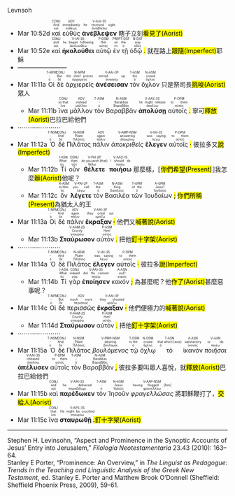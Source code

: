 Levnsoh
- Mar 10:52d <RUBY><ruby><ruby>καὶ<rt>καί</rt></ruby><rt>And</rt></ruby><rt>CONJ</rt></RUBY> <RUBY><ruby><ruby>εὐθὺς<rt>εὐθέως</rt></ruby><rt>immediately</rt></ruby><rt>ADV</rt></RUBY> <RUBY><ruby><ruby><strong>ἀνέβλεψεν</strong><rt>ἀναβλέπω</rt></ruby><rt>he received sight</rt></ruby><rt>V-AAI-3S</rt></RUBY> 瞎子立刻<mark class='blue'>看見了(Aorist)</mark>
- Mar 10:52e <RUBY><ruby><ruby>καὶ<rt>καί</rt></ruby><rt>and</rt></ruby><rt>CONJ</rt></RUBY> <RUBY><ruby><ruby><strong>ἠκολούθει</strong><rt>ἀκολουθέω</rt></ruby><rt>he began following</rt></ruby><rt>V-IAI-3S</rt></RUBY> <RUBY><ruby><ruby>αὐτῷ<rt>αὐτός</rt></ruby><rt>Him</rt></ruby><rt>P-DSM</rt></RUBY> <RUBY><ruby><ruby>ἐν<rt>ἐν</rt></ruby><rt>on</rt></ruby><rt>PREP</rt></RUBY> <RUBY><ruby><ruby>τῇ<rt>ὁ</rt></ruby><rt>the</rt></ruby><rt>T-DSF</rt></RUBY> <RUBY><ruby><ruby>ὁδῷ <mark class="pm">.</mark><rt>ὁδός</rt></ruby><rt>way</rt></ruby><rt>N-DSF</rt></RUBY> 就在路上<mark class='green'>跟隨(Imperfect)</mark>耶穌
- ————————
- Mar 11:11a <RUBY><ruby><ruby>Οἱ<rt>ὁ</rt></ruby><rt>-</rt></ruby><rt>T-NPM</rt></RUBY> <RUBY><ruby><ruby>δὲ<rt>δέ</rt></ruby><rt>But</rt></ruby><rt>CONJ</rt></RUBY> <RUBY><ruby><ruby>ἀρχιερεῖς<rt>ἀρχιερεύς</rt></ruby><rt>the chief priests</rt></ruby><rt>N-NPM</rt></RUBY> <RUBY><ruby><ruby><strong>ἀνέσεισαν</strong><rt>ἀνασείω</rt></ruby><rt>stirred up</rt></ruby><rt>V-AAI-3P</rt></RUBY> <RUBY><ruby><ruby>τὸν<rt>ὁ</rt></ruby><rt>the</rt></ruby><rt>T-ASM</rt></RUBY> <RUBY><ruby><ruby>ὄχλον<rt>ὄχλος</rt></ruby><rt>crowd</rt></ruby><rt>N-ASM</rt></RUBY> 只是祭司長<mark class='blue'>挑唆(Aorist)</mark>眾人 
	- Mar 11:11b <RUBY><ruby><ruby>ἵνα<rt>ἵνα</rt></ruby><rt>so that</rt></ruby><rt>CONJ</rt></RUBY> <RUBY><ruby><ruby>μᾶλλον<rt>μᾶλλον</rt></ruby><rt>instead</rt></ruby><rt>ADV</rt></RUBY> <RUBY><ruby><ruby>τὸν<rt>ὁ</rt></ruby><rt>-</rt></ruby><rt>T-ASM</rt></RUBY> <RUBY><ruby><ruby>Βαραββᾶν<rt>Βαραββᾶς</rt></ruby><rt>Barabbas</rt></ruby><rt>N-ASM</rt></RUBY> <RUBY><ruby><ruby><strong>ἀπολύσῃ</strong><rt>ἀπολύω</rt></ruby><rt>he might release</rt></ruby><rt>V-AAS-3S</rt></RUBY> <RUBY><ruby><ruby>αὐτοῖς <mark class="pm">.</mark><rt>αὐτός</rt></ruby><rt>to them</rt></ruby><rt>P-DPM</rt></RUBY> 寧可<mark class='blue'>釋放(Aorist)</mark>巴拉巴給他們
- ⋯⋯⋯⋯⋯⋯⋯
- Mar 11:12a <RUBY><ruby><ruby>Ὁ<rt>ὁ</rt></ruby><rt>-</rt></ruby><rt>T-NSM</rt></RUBY> <RUBY><ruby><ruby>δὲ<rt>δέ</rt></ruby><rt>And</rt></ruby><rt>CONJ</rt></RUBY> <RUBY><ruby><ruby>Πιλᾶτος<rt>Πιλᾶτος</rt></ruby><rt>Pilate</rt></ruby><rt>N-NSM</rt></RUBY> <RUBY><ruby><ruby>πάλιν<rt>πάλιν</rt></ruby><rt>again</rt></ruby><rt>ADV</rt></RUBY> <RUBY><ruby><ruby><em>ἀποκριθεὶς</em><rt>ἀποκρίνω</rt></ruby><rt>answering</rt></ruby><rt>V-AMP-NSM</rt></RUBY> <RUBY><ruby><ruby><strong>ἔλεγεν</strong><rt>λέγω</rt></ruby><rt>was saying</rt></ruby><rt>V-IAI-3S</rt></RUBY> <RUBY><ruby><ruby>αὐτοῖς <mark class="pm">·</mark><rt>αὐτός</rt></ruby><rt>to them</rt></ruby><rt>P-DPM</rt></RUBY> 彼拉多又<mark class='green'>說(Imperfect)</mark> 
	- Mar 11:12b <RUBY><ruby><ruby>Τί<rt>τίς</rt></ruby><rt>What</rt></ruby><rt>I-ASN</rt></RUBY> <RUBY><ruby><ruby>οὖν<rt>οὖν</rt></ruby><rt>then</rt></ruby><rt>CONJ</rt></RUBY> <RUBY><ruby><ruby><strong>θέλετε</strong><rt>θέλω</rt></ruby><rt>do you wish [that]</rt></ruby><rt>V-PAI-2P</rt></RUBY> <RUBY><ruby><ruby><strong>ποιήσω</strong><rt>ποιέω</rt></ruby><rt>I should do</rt></ruby><rt>V-AAS-1S</rt></RUBY> 那麼樣，⟦<mark class='green'>你們希望(Present)</mark>⟧我怎麼<mark class='blue'>辦(Aorist)</mark>他呢？ 
	- Mar 11:12c <RUBY><ruby><ruby>ὃν<rt>ὅς</rt></ruby><rt>to Him</rt></ruby><rt>R-ASM</rt></RUBY> <RUBY><ruby><ruby><strong>λέγετε</strong><rt>λέγω</rt></ruby><rt>you call</rt></ruby><rt>V-PAI-2P</rt></RUBY> <RUBY><ruby><ruby>τὸν<rt>ὁ</rt></ruby><rt>the</rt></ruby><rt>T-ASM</rt></RUBY> <RUBY><ruby><ruby>Βασιλέα<rt>βασιλεύς</rt></ruby><rt>King</rt></ruby><rt>N-ASM</rt></RUBY> <RUBY><ruby><ruby>τῶν<rt>ὁ</rt></ruby><rt>of the</rt></ruby><rt>T-GPM</rt></RUBY> <RUBY><ruby><ruby>Ἰουδαίων <mark class="pm">;</mark><rt>Ἰουδαῖος</rt></ruby><rt>Jews?</rt></ruby><rt>A-GPM</rt></RUBY> <mark class='green'>你們所稱(Present)</mark>為猶太人的王
- Mar 11:13a <RUBY><ruby><ruby>Οἱ<rt>ὁ</rt></ruby><rt>-</rt></ruby><rt>T-NPM</rt></RUBY> <RUBY><ruby><ruby>δὲ<rt>δέ</rt></ruby><rt>And</rt></ruby><rt>CONJ</rt></RUBY> <RUBY><ruby><ruby>πάλιν<rt>πάλιν</rt></ruby><rt>again</rt></ruby><rt>ADV</rt></RUBY> <RUBY><ruby><ruby><strong>ἔκραξαν <mark class="pm">·</mark></strong><rt>κράζω</rt></ruby><rt>they cried out</rt></ruby><rt>V-AAI-3P</rt></RUBY> 他們又<mark class='blue'>喊著說(Aorist)</mark> 
	- Mar 11:13b <RUBY><ruby><ruby><strong>Σταύρωσον</strong><rt>σταυρόω</rt></ruby><rt>Crucify</rt></ruby><rt>V-AAM-2S</rt></RUBY> <RUBY><ruby><ruby>αὐτόν <mark class="pm">.</mark><rt>αὐτός</rt></ruby><rt>Him!</rt></ruby><rt>P-ASM</rt></RUBY> 把他<mark class='blue'>釘十字架(Aorist)</mark>
- ⋯⋯⋯⋯⋯⋯⋯
- Mar 11:14a <RUBY><ruby><ruby>Ὁ<rt>ὁ</rt></ruby><rt>-</rt></ruby><rt>T-NSM</rt></RUBY> <RUBY><ruby><ruby>δὲ<rt>δέ</rt></ruby><rt>And</rt></ruby><rt>CONJ</rt></RUBY> <RUBY><ruby><ruby>Πιλᾶτος<rt>Πιλᾶτος</rt></ruby><rt>Pilate</rt></ruby><rt>N-NSM</rt></RUBY> <RUBY><ruby><ruby><strong>ἔλεγεν</strong><rt>λέγω</rt></ruby><rt>was saying</rt></ruby><rt>V-IAI-3S</rt></RUBY> <RUBY><ruby><ruby>αὐτοῖς <mark class="pm">·</mark><rt>αὐτός</rt></ruby><rt>to them</rt></ruby><rt>P-DPM</rt></RUBY> 彼拉多<mark class='green'>說(Imperfect)</mark>
	- Mar 11:14b <RUBY><ruby><ruby>Τί<rt>τίς</rt></ruby><rt>What</rt></ruby><rt>I-ASN</rt></RUBY> <RUBY><ruby><ruby>γὰρ<rt>γάρ</rt></ruby><rt>indeed</rt></ruby><rt>CONJ</rt></RUBY> <RUBY><ruby><ruby><strong>ἐποίησεν</strong><rt>ποιέω</rt></ruby><rt>did He commit</rt></ruby><rt>V-AAI-3S</rt></RUBY> <RUBY><ruby><ruby>κακόν <mark class="pm">;</mark><rt>κακός</rt></ruby><rt>evil?</rt></ruby><rt>A-ASN</rt></RUBY> 為甚麼呢？他<mark class='blue'>作了(Aorist)</mark>甚麼惡事呢？ 
- Mar 11:14c <RUBY><ruby><ruby>Οἱ<rt>ὁ</rt></ruby><rt>-</rt></ruby><rt>T-NPM</rt></RUBY> <RUBY><ruby><ruby>δὲ<rt>δέ</rt></ruby><rt>But</rt></ruby><rt>CONJ</rt></RUBY> <RUBY><ruby><ruby>περισσῶς<rt>περισσῶς</rt></ruby><rt>much more</rt></ruby><rt>ADV</rt></RUBY> <RUBY><ruby><ruby><strong>ἔκραξαν <mark class="pm">·</mark></strong><rt>κράζω</rt></ruby><rt>they shouted</rt></ruby><rt>V-AAI-3P</rt></RUBY> 他們便極力的<mark class='blue'>喊著說(Aorist)</mark> 
	- Mar 11:14d <RUBY><ruby><ruby><strong>Σταύρωσον</strong><rt>σταυρόω</rt></ruby><rt>Crucify</rt></ruby><rt>V-AAM-2S</rt></RUBY> <RUBY><ruby><ruby>αὐτόν <mark class="pm">.</mark><rt>αὐτός</rt></ruby><rt>Him!</rt></ruby><rt>P-ASM</rt></RUBY> 把他<mark class='blue'>釘十字架(Aorist)</mark>
- ⋯⋯⋯⋯⋯⋯⋯
- Mar 11:15a <RUBY><ruby><ruby>Ὁ<rt>ὁ</rt></ruby><rt>-</rt></ruby><rt>T-NSM</rt></RUBY> <RUBY><ruby><ruby>δὲ<rt>δέ</rt></ruby><rt>And</rt></ruby><rt>CONJ</rt></RUBY> <RUBY><ruby><ruby>Πιλᾶτος<rt>Πιλᾶτος</rt></ruby><rt>Pilate</rt></ruby><rt>N-NSM</rt></RUBY> <RUBY><ruby><ruby><em>βουλόμενος</em><rt>βούλομαι</rt></ruby><rt>desiring</rt></ruby><rt>V-PMP-NSM</rt></RUBY> <RUBY><ruby><ruby>τῷ<rt>ὁ</rt></ruby><rt>to the</rt></ruby><rt>T-DSM</rt></RUBY> <RUBY><ruby><ruby>ὄχλῳ<rt>ὄχλος</rt></ruby><rt>crowd</rt></ruby><rt>N-DSM</rt></RUBY> <RUBY><ruby><ruby>τὸ<rt>ὁ</rt></ruby><rt>that which [was]</rt></ruby><rt>T-ASN</rt></RUBY> <RUBY><ruby><ruby>ἱκανὸν<rt>ἱκανός</rt></ruby><rt>satisfactory</rt></ruby><rt>A-ASN</rt></RUBY> <RUBY><ruby><ruby><em>ποιῆσαι</em><rt>ποιέω</rt></ruby><rt>to do</rt></ruby><rt>V-AAN</rt></RUBY> <RUBY><ruby><ruby><strong>ἀπέλυσεν</strong><rt>ἀπολύω</rt></ruby><rt>released</rt></ruby><rt>V-AAI-3S</rt></RUBY> <RUBY><ruby><ruby>αὐτοῖς<rt>αὐτός</rt></ruby><rt>to them</rt></ruby><rt>P-DPM</rt></RUBY> <RUBY><ruby><ruby>τὸν<rt>ὁ</rt></ruby><rt>-</rt></ruby><rt>T-ASM</rt></RUBY> <RUBY><ruby><ruby>Βαραββᾶν <mark class="pm">,</mark><rt>Βαραββᾶς</rt></ruby><rt>Barabbas</rt></ruby><rt>N-ASM</rt></RUBY> 彼拉多要叫眾人喜悅，就<mark class='blue'>釋放(Aorist)</mark>巴拉巴給他們 
- Mar 11:15b <RUBY><ruby><ruby>καὶ<rt>καί</rt></ruby><rt>and</rt></ruby><rt>CONJ</rt></RUBY> <RUBY><ruby><ruby><strong>παρέδωκεν</strong><rt>παραδίδωμι</rt></ruby><rt>he delivered</rt></ruby><rt>V-AAI-3S</rt></RUBY> <RUBY><ruby><ruby>τὸν<rt>ὁ</rt></ruby><rt>-</rt></ruby><rt>T-ASM</rt></RUBY> <RUBY><ruby><ruby>Ἰησοῦν<rt>Ἰησοῦς</rt></ruby><rt>Jesus</rt></ruby><rt>N-ASM</rt></RUBY> <RUBY><ruby><ruby><em>φραγελλώσας</em><rt>φραγελλόω</rt></ruby><rt>having flogged [him]</rt></ruby><rt>V-AAP-NSM</rt></RUBY> 將耶穌鞭打了，<mark class='blue'>交給人(Aorist)</mark> 
- Mar 11:15c <RUBY><ruby><ruby>ἵνα<rt>ἵνα</rt></ruby><rt>that</rt></ruby><rt>CONJ</rt></RUBY> <RUBY><ruby><ruby><strong>σταυρωθῇ <mark class="pm">.</mark></strong><rt>σταυρόω</rt></ruby><rt>He might be crucified</rt></ruby><rt>V-APS-3S</rt></RUBY><mark class='blue'>釘十字架(Aorist)</mark>

--- 

Stephen H. Levinsohn, “Aspect and Prominence in the Synoptic Accounts of Jesus’ Entry into Jerusalem,” _Filología Neotestamentaria_ 23.43 (2010): 163–64.  
Stanley E Porter, “Prominence: An Overview,” in _The Linguist as Pedagogue: Trends in the Teaching and Linguistic Analysis of the Greek New Testament_, ed. Stanley E. Porter and Matthew Brook O’Donnell (Sheffield: Sheffield Phoenix Press, 2009), 59-61.  
